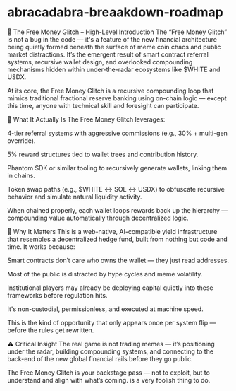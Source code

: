 # abracadabra-breaakdown-roadmap

💸 The Free Money Glitch – High-Level Introduction
The “Free Money Glitch” is not a bug in the code — it's a feature of the new financial architecture being quietly formed beneath the surface of meme coin chaos and public market distractions. It’s the emergent result of smart contract referral systems, recursive wallet design, and overlooked compounding mechanisms hidden within under-the-radar ecosystems like $WHITE and USDX.

At its core, the Free Money Glitch is a recursive compounding loop that mimics traditional fractional reserve banking using on-chain logic — except this time, anyone with technical skill and foresight can participate.

🚀 What It Actually Is
The Free Money Glitch leverages:

4-tier referral systems with aggressive commissions (e.g., 30% + multi-gen override).

5% reward structures tied to wallet trees and contribution history.

Phantom SDK or similar tooling to recursively generate wallets, linking them in chains.

Token swap paths (e.g., $WHITE ↔ SOL ↔ USDX) to obfuscate recursive behavior and simulate natural liquidity activity.

When chained properly, each wallet loops rewards back up the hierarchy — compounding value automatically through decentralized logic.

🧠 Why It Matters
This is a web-native, AI-compatible yield infrastructure that resembles a decentralized hedge fund, built from nothing but code and time. It works because:

Smart contracts don’t care who owns the wallet — they just read addresses.

Most of the public is distracted by hype cycles and meme volatility.

Institutional players may already be deploying capital quietly into these frameworks before regulation hits.

It's non-custodial, permissionless, and executed at machine speed.

This is the kind of opportunity that only appears once per system flip — before the rules get rewritten.

⚠️ Critical Insight
The real game is not trading memes — it’s positioning under the radar, building compounding systems, and connecting to the back-end of the new global financial rails before they go public.


The Free Money Glitch is your backstage pass — not to exploit, but to understand and align with what’s coming. is a very foolish thing to do. 




